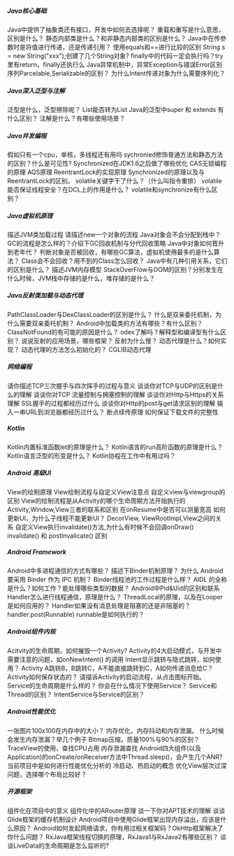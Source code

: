 
##### Java核心基础
Java中提供了抽象类还有接口，开发中如何去选择呢？
重载和重写是什么意思，区别是什么？
静态内部类是什么？和非静态内部类的区别是什么？
Java中在传参数时是将值进行传递，还是传递引用？
使用equals和==进行比较的区别
String s = new String("xxx");创建了几个String对象?
finally中的代码一定会执行吗？try里有return，finally还执行么
Java异常机制中，异常Exception与错误Error区别
序列Parcelable,Serializable的区别？
为什么Intent传递对象为什么需要序列化？

##### Java深入泛型与注解
泛型是什么，泛型擦除呢？
List能否转为List
Java的泛型中super 和 extends 有什么区别？
注解是什么？有哪些使用场景？

##### Java并发编程
假如只有一个cpu，单核，多线程还有用吗
sychronied修饰普通方法和静态方法的区别？什么是可见性?
Synchronized在JDK1.6之后做了哪些优化
CAS无锁编程的原理
AQS原理
ReentrantLock的实现原理
Synchronized的原理以及与ReentrantLock的区别。
volatile关键字干了什么？（什么叫指令重排）
volatile 能否保证线程安全？在DCL上的作用是什么？
volatile和synchronize有什么区别？

##### Java虚拟机原理
描述JVM类加载过程
请描述new一个对象的流程
Java对象会不会分配到栈中？
GC的流程是怎么样的？介绍下GC回收机制与分代回收策略
Java中对象如何晋升到老年代？
判断对象是否被回收，有哪些GC算法，虚拟机使用最多的是什么算法？
Class会不会回收？用不到的Class怎么回收？
Java中有几种引用关系，它们的区别是什么？
描述JVM内存模型
StackOverFlow与OOM的区别？分别发生在什么时候，JVM栈中存储的是什么，堆存储的是什么？

##### Java反射类加载与动态代理
PathClassLoader与DexClassLoader的区别是什么？
什么是双亲委托机制，为什么需要双亲委托机制？
Android中加载类的方法有哪些？有什么区别？
ClassNotFound的有可能的原因是什么？
odex了解吗？解释型和编译型有什么区别？
说说反射的应用场景，哪些框架？
反射为什么慢？
动态代理是什么？如何实现？
动态代理的方法怎么初始化的？
CGLIB动态代理

##### 网络编程
请你描述TCP三次握手与四次挥手的过程与意义
谈谈你对TCP与UDP的区别是什么的理解
谈谈你对TCP 流量控制与拥塞控制的理解
谈谈你对Http与Https的关系理解
SSL握手的过程都经历过什么
谈谈你对Http的post与get请求区别的理解
输入一串URL到浏览器都经历过什么？
断点续传原理
如何保证下载文件的完整性

##### Kotlin
Kotlin内置标准函数let的原理是什么？
Kotlin语言的run高阶函数的原理是什么？
Kotlin语言泛型的形变是什么？
Kotlin协程在工作中有用过吗？

##### Android 高级UI
View的绘制原理
View绘制流程与自定义View注意点
自定义view与viewgroup的区别
View的绘制流程是从Activity的哪个生命周期方法开始执行的
Activity,Window,View三者的联系和区别
在onResume中是否可以测量宽高
如何更新UI，为什么子线程不能更新UI？
DecorView, ViewRootImpl,View之间的关系
自定义View执行invalidate()方法,为什么有时候不会回调onDraw()
invalidate() 和 postInvalicate() 区别

##### Android Framework
Android中多进程通信的方式有哪些？
描述下Binder机制原理？
为什么 Android 要采用 Binder 作为 IPC 机制？
Binder线程池的工作过程是什么样？
AIDL 的全称是什么？如何工作？能处理哪些类型的数据？
Android中Pid&Uid的区别和联系
Handler怎么进行线程通信，原理是什么？
ThreadLocal的原理，以及在Looper是如何应用的？
Handler如果没有消息处理是阻塞的还是非阻塞的？
handler.post(Runnable) runnable是如何执行的？

##### Android组件内核
Acitvity的生命周期，如何摧毁一个Activity?
Activity的4大启动模式，与开发中需要注意的问题，如onNewIntent() 的调用
Intent显示跳转与隐式跳转，如何使用？
Activity A跳转B，B跳转C，A不能直接跳转到C，A如何传递消息给C？
Activity如何保存状态的？
请描诉Activity的启动流程，从点击图标开始。
Service的生命周期是什么样的？
你会在什么情况下使用Service？
Service和Thread的区别？
IntentService与Service的区别？

##### Android性能优化
一张图片100x100在内存中的大小？
内存优化，内存抖动和内存泄漏。
什么时候会发生内存泄漏？举几个例子
Bitmap压缩，质量100%与90%的区别？
TraceView的使用，查找CPU占用
内存泄漏查找
Android四大组件(以及Application)的onCreate/onReceiver方法中Thread.sleep()，会产生几个ANR?
当前项目中是如何进行性能优化分析的
冷启动、热启动的概念
优化View层次过深问题，选择哪个布局比较好？

##### 开源框架
组件化在项目中的意义
组件化中的ARouter原理
谈一下你对APT技术的理解
谈谈Glide框架的缓存机制设计
Android项目中使用Glide框架出现内存溢出，应该是什么原因？
Android如何发起网络请求，你有用过相关框架码？OkHttp框架解决了你什么问题？
RxJava框架线程切换的原理，RxJava1与RxJava2有哪些区别？
谈谈LiveData的生命周期是怎么监听的?
